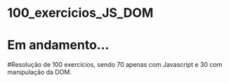 # 100_exercicios_JS_DOM
# Em andamento...
#Resolução de 100 exercícios, sendo 70 apenas com Javascript e 30 com manipulação da DOM.

